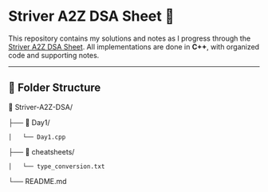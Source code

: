 # Striver A2Z DSA Sheet 🚀

This repository contains my solutions and notes as I progress through the [Striver A2Z DSA Sheet](https://takeuforward.org/strivers-a2z-dsa-course/strivers-a2z-dsa-course-sheet-2/). All implementations are done in **C++**, with organized code and supporting notes.

---

## 📁 Folder Structure


📁 Striver-A2Z-DSA/

  ├── 📁 Day1/
  
    │   └── Day1.cpp
  ├── 📁 cheatsheets/
  
    │   └── type_conversion.txt
  └── README.md

